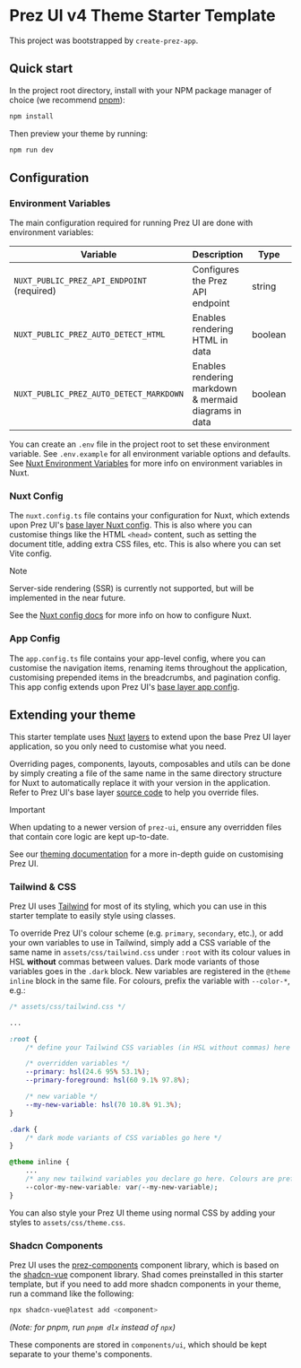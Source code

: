 # Prez UI v4 Theme Starter Template
This project was bootstrapped by `create-prez-app`.

## Quick start
In the project root directory, install with your NPM package manager of choice (we recommend [pnpm](https://pnpm.io)):

```bash
npm install
```

Then preview your theme by running:

```bash
npm run dev
```

## Configuration
### Environment Variables
The main configuration required for running Prez UI are done with environment variables:

Variable|Description|Type|Default
-|-|-|-
`NUXT_PUBLIC_PREZ_API_ENDPOINT` (required)|Configures the Prez API endpoint|string|-
`NUXT_PUBLIC_PREZ_AUTO_DETECT_HTML`|Enables rendering HTML in data|boolean|`false`
`NUXT_PUBLIC_PREZ_AUTO_DETECT_MARKDOWN`|Enables rendering markdown & mermaid diagrams in data|boolean|`false`

You can create an `.env` file in the project root to set these environment variable. See `.env.example` for all environment variable options and defaults. See [Nuxt Environment Variables](https://nuxt.com/docs/guide/going-further/runtime-config#environment-variables) for more info on environment variables in Nuxt.

### Nuxt Config
The `nuxt.config.ts` file contains your configuration for Nuxt, which extends upon Prez UI's [base layer Nuxt config](https://github.com/rdflib/prez-ui/blob/main/packages/prez-ui/nuxt.config.ts). This is also where you can customise things like the HTML `<head>` content, such as setting the document title, adding extra CSS files, etc. This is also where you can set Vite config.

> [!NOTE]  
> Server-side rendering (SSR) is currently not supported, but will be implemented in the near future.

See the [Nuxt config docs](https://nuxt.com/docs/getting-started/configuration) for more info on how to configure Nuxt.

### App Config
The `app.config.ts` file contains your app-level config, where you can customise the navigation items, renaming items throughout the application, customising prepended items in the breadcrumbs, and pagination config. This app config extends upon Prez UI's [base layer app config](https://github.com/rdflib/prez-ui/blob/main/packages/prez-ui/app.config.ts).

## Extending your theme
This starter template uses [Nuxt](https://nuxt.com) [layers](https://nuxt.com/docs/getting-started/layers) to extend upon the base Prez UI layer application, so you only need to customise what you need.

Overriding pages, components, layouts, composables and utils can be done by simply creating a file of the same name in the same directory structure for Nuxt to automatically replace it with your version in the application. Refer to Prez UI's base layer [source code](https://github.com/rdflib/prez-ui/tree/main/packages/prez-ui) to help you override files.

> [!IMPORTANT]  
> When updating to a newer version of `prez-ui`, ensure any overridden files that contain core logic are kept up-to-date.

See our [theming documentation](https://github.com/rdflib/prez-ui/blob/main/docs/theming.md) for a more in-depth guide on customising Prez UI.

### Tailwind & CSS
Prez UI uses [Tailwind](https://tailwindcss.com) for most of its styling, which you can use in this starter template to easily style using classes.

To override Prez UI's colour scheme (e.g. `primary`, `secondary`, etc.), or add your own variables to use in Tailwind, simply add a CSS variable of the same name in `assets/css/tailwind.css` under `:root` with its colour values in HSL **without** commas between values. Dark mode variants of those variables goes in the `.dark` block. New variables are registered in the `@theme inline` block in the same file. For colours, prefix the variable with `--color-*`, e.g.:

```CSS
/* assets/css/tailwind.css */

...

:root {
    /* define your Tailwind CSS variables (in HSL without commas) here */

    /* overridden variables */
    --primary: hsl(24.6 95% 53.1%); 
    --primary-foreground: hsl(60 9.1% 97.8%);

    /* new variable */
    --my-new-variable: hsl(70 10.8% 91.3%);
}

.dark {
    /* dark mode variants of CSS variables go here */
}

@theme inline {
    ...
    /* any new tailwind variables you declare go here. Colours are prefixed with --color-* */
    --color-my-new-variable: var(--my-new-variable);
}
```

You can also style your Prez UI theme using normal CSS by adding your styles to `assets/css/theme.css`.

### Shadcn Components
Prez UI uses the [prez-components](https://github.com/rdflib/prez-ui/tree/main/packages/prez-components) component library, which is based on the [shadcn-vue](https://www.shadcn-vue.com) component library. Shad comes preinstalled in this starter template, but if you need to add more shadcn components in your theme, run a command like the following:

```bash
npx shadcn-vue@latest add <component>
```
*(Note: for pnpm, run `pnpm dlx` instead of `npx`)*

These components are stored in `components/ui`, which should be kept separate to your theme's components.
